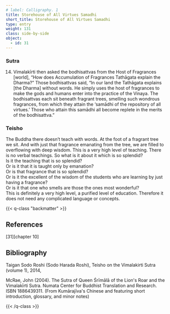 ```yaml
---
# label: Calligraphy. 1
title: Storehouse of All Virtues Samadhi
short_title: Storehouse of All Virtues Samadhi
type: entry
weight: 131
class: side-by-side
object:
  - id: 31
---
```


### Sutra
14. Vimalakīrti then asked the bodhisattvas from the Host of Fragrances [world], “How does Accumulation of Fragrances Tathāgata explain the Dharma?” 
Those bodhisattvas said, “In our land the Tathāgata explains [the Dharma] without words. He simply uses the host of fragrances to make the gods and humans enter into the practice of the Vinaya. The bodhisattvas each sit beneath fragrant trees, smelling such wondrous fragrances, from which they attain the ‘samādhi of the repository of all virtues.’ Those who attain this samādhi all become replete in the merits of the bodhisattva.”

### Teisho
The Buddha there doesn’t teach with words. At the foot of a fragrant tree we sit. And with just that fragrance emanating from the tree, we are filled to overflowing with deep wisdom. This is a very high level of teaching. There is no verbal teachings. So what is it about it which is so splendid?  
 Is it the teaching that is so splendid?   
 Or is it that it is taught only by emanation?   
 Or is that fragrance that is so splendid?   
 Or is it the excellent of the wisdom of the students who are learning by just having a fragrance?   
 Or is it that one who smells are those the ones most wonderful?   
 This is definitely a very high level, a purified level of education. Therefore it does not need any complicated language or concepts. 

{{< q-class "backmatter" >}}

## References
[31][chapter 10]

## Bibliography

Taigan Sodo Roshi (Sodo Harada Roshi), Teisho on the Vimalakirti Sutra (volume 1), 2014, 

McRae, John (2004). The Sutra of Queen Śrīmālā of the Lion's Roar and the Vimalakīrti Sutra. Numata Center for Buddhist Translation and Research. ISBN 1886439311. (From Kumārajīva's Chinese and featuring short introduction, glossary, and minor notes)

{{< /q-class >}}
